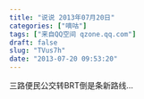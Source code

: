 ```yaml
---
title: "说说 2013年07月20日"
categories: ["嘀咕"]
tags: ["来自QQ空间 qzone.qq.com"]
draft: false
slug: "TVus7h"
date: "2013-07-20 09:53:20"
---
```


三路便民公交转BRT倒是条新路线…
